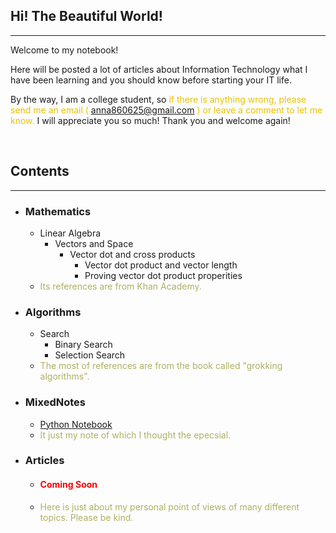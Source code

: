 <style>
.highlight1{
    color: #EAC100;
}
.highlight2{
    color: #AFAF61;
}
.comingsoon{
    color: red;
}
</style>

## Hi! The Beautiful World!
---
Welcome to my notebook!

Here will be posted a lot of articles about Information Technology what I have been learning and you should know before starting your IT life.

By the way, I am a college student, so <font class="highlight1">if there is anything wrong, please send me an email (</font> <anna860625@gmail.com> <font class="highlight1">) or leave a comment to let me know.</font> I will appreciate you so much! Thank you and welcome again!

<br/>

## Contents
---
* ### Mathematics
    * Linear Algebra
      * Vectors and Space
        - Vector dot and cross products
          - Vector dot product and vector length
          - Proving vector dot product properities

    - <font class="highlight2">Its references are from Khan Academy.</font>

* ### Algorithms
    * Search
       * Binary Search
       * Selection Search

    - <font class="highlight2">The most of references are from the book called "grokking algorithms".</font>

* ### MixedNotes
    * [Python Notebook](mixednotes/Python.md)

    - <font class="highlight2">It just my note of which I thought the epecsial.</font>

* ### Articles
    * <h4><font class="comingsoon">Coming Soon</font></h4>

    - <font class="highlight2">Here is just about my personal point of views of many different topics. Please be kind.</font>

<!--
### Python

Markdown is a lightweight and easy-to-use syntax for styling your writing. It includes conventions for

```markdown
Syntax highlighted code block

# Header 1
## Header 2
### Header 3

- Bulleted
- List

1. Numbered
2. List

**Bold** and _Italic_ and `Code` text

[Link](url) and ![Image](src)
```

For more details see [GitHub Flavored Markdown](https://guides.github.com/features/mastering-markdown/).

### Jekyll Themes

Your Pages site will use the layout and styles from the Jekyll theme you have selected in your [repository settings](https://github.com/anna0625/QuantumAnna/settings). The name of this theme is saved in the Jekyll `_config.yml` configuration file.

### Support or Contact

Having trouble with Pages? Check out our [documentation](https://help.github.com/categories/github-pages-basics/) or [contact support](https://github.com/contact) and we’ll help you sort it out.

-->